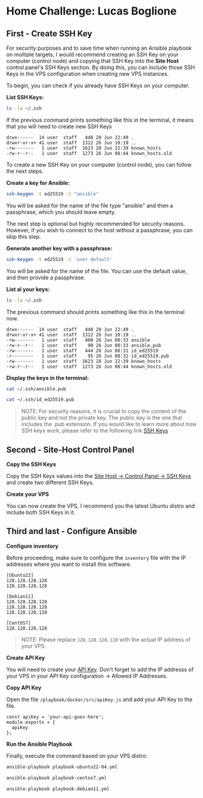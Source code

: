 # Home Challenge: Lucas Boglione


## First - Create SSH Key

For security purposes and to save time when running an Ansible playbook on multiple targets, I would recommend creating an SSH Key on your computer (control node) and copying that SSH Key into the **Site Host** control panel's SSH Keys section. By doing this, you can include those SSH Keys in the VPS configuration when creating new VPS instances.


To begin, you can check if you already have SSH Keys on your computer.

**List SSH Keys:**

```bash
ls -la ~/.ssh
```


If the previous command prints something like this in the terminal, it means that you will need to create new SSH Keys

```
drwx------  14 user  staff   448 28 Jun 22:49 .
drwxr-xr-x+ 41 user  staff  1312 26 Jun 10:19 ..
-rw-------   1 user  staff  1623 28 Jun 22:39 known_hosts
-rw-r--r--   1 user  staff  1273 26 Jun 08:44 known_hosts.old
```


To create a new SSH Key on your computer (control node), you can follow the next  steps. 


**Create a key for Ansible:**

```bash
ssh-keygen -t ed25519 -C "ansible"
```
You will be asked for the name of the file type "ansible" and then a passphrase, which you should leave empty.


The next step is optional but highly recommended for security reasons. However, if you wish to connect to the host without a passphrase, you can skip this step.

**Generate another key with a passphrase:**

```bash
ssh-keygen -t ed25519 -C 'user default'
```
You will be asked for the name of the file. You can use the default value, and then provide a passphrase.


**List al your keys:**

```bash
ls -la ~/.ssh
```

The previous command should prints something like this in the terminal now.

```
drwx------  14 user  staff   448 28 Jun 22:49 .
drwxr-xr-x+ 41 user  staff  1312 26 Jun 10:19 ..
-rw-------   1 user  staff   400 26 Jun 08:33 ansible
-rw-r--r--   1 user  staff    90 26 Jun 08:33 ansible.pub
-rw-------   1 user  staff   444 26 Jun 08:31 id_ed25519
-r--------   1 user  staff    95 26 Jun 08:32 id_ed25519.pub
-rw-------   1 user  staff  1623 28 Jun 22:39 known_hosts
-rw-r--r--   1 user  staff  1273 26 Jun 08:44 known_hosts.old
```

**Display the keys in the terminal:**

```bash
cat ~/.ssh/ansible.pub
```
```bash
cat ~/.ssh/id_ed25519.pub
```

>
>NOTE: For security reasons, it is crucial to copy the content of the public key and not the private key. The public key is the one that includes the .pub extension. If you would like to learn more about how SSH keys work, please refer to the following link <a href="https://kb.sitehost.nz/servers/ssh-keys" target="_blank">SSH Keys</a>
>

## Second - Site-Host Control Panel

**Copy the SSH Keys**

Copy the SSH Keys values into the <a href="https://cp.sitehost.nz/ssh/list-keys" target="_blank">Site Host -> Control Panel -> SSH Keys</a> and create two different SSH Keys. 

**Create your VPS**

You can now create the VPS, I recommend you the latest Ubuntu distro and include both SSH Keys in it.


## Third and last - Configure Ansible

**Configure inventory**

Before proceeding, make sure to configure the `inventory` file with the IP addresses where you want to install this software.

```
[Ubuntu22]
128.128.128.128
128.128.128.128

[Debian11]
128.128.128.128
128.128.128.128
128.128.128.128

[CentOS7]
128.128.128.128
```
>
>NOTE: Please replace `128.128.128.128` with the actual IP address of your VPS.
>

**Create API Key**

You will need to create your <a href="https://cp.sitehost.nz/api/list-keys" target="_blank">API Key</a>. Don't forget to add the IP addresss of your VPS in your API Key configuration -> Allowed IP Addresses.

**Copy API Key**

Open the file `/playbook/docker/src/apiKey.js` and add your API Key to the file.

```
const apiKey = 'your-api-goes-here';
module.exports = {
  apiKey
};
```
**Run the Ansible Playbook**

Finally, execute the command based on your VPS distro:

```bash
ansible-playbook playbook-ubuntu22-04.yml
```
```bash
ansible-playbook playbook-centos7.yml
```
```bash
ansible-playbook playbook-debian11.yml
```